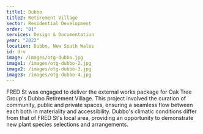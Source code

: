 ```yaml
---
title1: Dubbo
title2: Retirement Village
sector: Residential Development
order: "01"
services: Design & Documentation
year: "2022"
location: Dubbo, New South Wales
id: drv
image: /images/otg-dubbo.jpg
image1: /images/otg-dubbo-2.jpg
image2: /images/otg-dubbo-3.jpg
image3: /images/otg-dubbo-4.jpg
---
```

FRED St was engaged to deliver the external works package for Oak Tree Group's Dubbo Retirement Village. This project involved the curation of community, public and private spaces, ensuring a seamless flow between each both in materiality and accessibility. Dubbo's climatic conditions differ from that of FRED St's local area, providing an opportunity to demonstrate new plant species selections and arrangements.